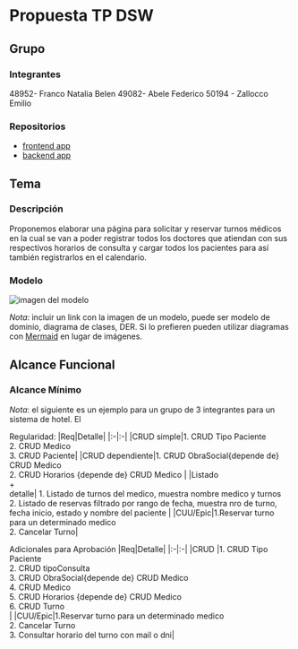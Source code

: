 # Propuesta TP DSW

## Grupo
### Integrantes
48952- Franco Natalia Belen
49082- Abele Federico
50194 - Zallocco Emilio


### Repositorios
* [frontend app](https://github.com/EmilioZallocco/frontend-app)
* [backend app](https://github.com/EmilioZallocco/Backend-app)


## Tema
### Descripción
Proponemos elaborar una página para solicitar y reservar turnos médicos en la cual se van a poder registrar todos los doctores que atiendan con sus respectivos horarios de consulta y cargar todos los pacientes para así también registrarlos en el calendario.

### Modelo
![imagen del modelo]()

*Nota*: incluir un link con la imagen de un modelo, puede ser modelo de dominio, diagrama de clases, DER. Si lo prefieren pueden utilizar diagramas con [Mermaid](https://mermaid.js.org) en lugar de imágenes.

## Alcance Funcional 

### Alcance Mínimo

*Nota*: el siguiente es un ejemplo para un grupo de 3 integrantes para un sistema de hotel. El 

Regularidad:
|Req|Detalle|
|:-|:-|
|CRUD simple|1. CRUD Tipo Paciente<br>2. CRUD Medico<br>3. CRUD Paciente|
|CRUD dependiente|1. CRUD ObraSocial{depende de} CRUD Medico<br>2. CRUD Horarios {depende de} CRUD Medico |
|Listado<br>+<br>detalle| 1. Listado de turnos del medico, muestra nombre medico y turnos <br> 2. Listado de reservas filtrado por rango de fecha, muestra nro de turno, fecha inicio, estado y nombre del paciente |
|CUU/Epic|1.Reservar turno para un determinado medico<br>2. Cancelar Turno|


Adicionales para Aprobación
|Req|Detalle|
|:-|:-|
|CRUD |1. CRUD Tipo Paciente<br>2. CRUD tipoConsulta<br>3. CRUD ObraSocial{depende de} CRUD Medico<br>4. CRUD Medico<br>5. CRUD Horarios {depende de} CRUD Medico<br>6. CRUD Turno<br>|
|CUU/Epic|1.Reservar turno para un determinado medico<br>2. Cancelar Turno<br>3. Consultar horario del turno con mail o dni|



